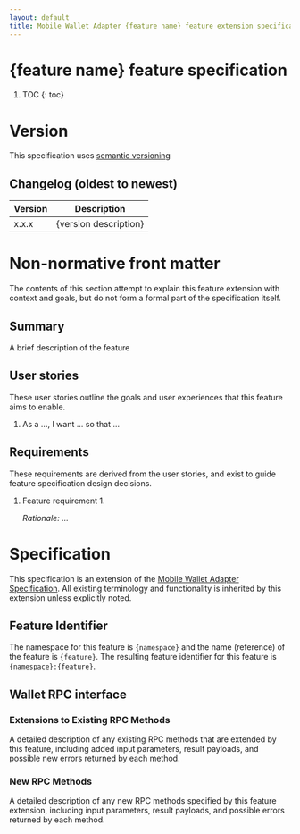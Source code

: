 ```yaml
---
layout: default
title: Mobile Wallet Adapter {feature name} feature extension specification
---
```


# {feature name} feature specification

1. TOC
{: toc}

# Version

This specification uses [semantic versioning](https://en.wikipedia.org/wiki/Software_versioning#Semantic_versioning)

## Changelog (oldest to newest)

| Version | Description                                                                                                                         |
| ------- | ----------------------------------------------------------------------------------------------------------------------------------- |
| x.x.x   | {version description}                                                                                                               |

# Non-normative front matter

The contents of this section attempt to explain this feature extension with context and goals, but do not form a formal part of the specification itself.

## Summary

A brief description of the feature

## User stories

These user stories outline the goals and user experiences that this feature aims to enable.

1. As a ..., I want ... so that ...

## Requirements

These requirements are derived from the user stories, and exist to guide feature specification design decisions.

1. Feature requirement 1.

   _Rationale: ..._

# Specification

This specification is an extension of the [Mobile Wallet Adapter Specification](spec.md). All existing terminology and functionality is inherited by this extension unless explicitly noted.

## Feature Identifier

The namespace for this feature is `{namespace}` and the name (reference) of the feature is `{feature}`. The resulting feature identifier for this feature is `{namespace}:{feature}`.

## Wallet RPC interface

### Extensions to Existing RPC Methods

A detailed description of any existing RPC methods that are extended by this feature, including added input parameters, result payloads, and possible new errors returned by each method. 

### New RPC Methods

A detailed description of any new RPC methods specified by this feature extension, including input parameters, result payloads, and possible errors returned by each method. 
